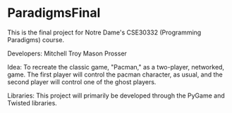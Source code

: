 # ParadigmsFinal

This is the final project for Notre Dame's CSE30332 (Programming Paradigms) course.

Developers:
  Mitchell Troy
  Mason Prosser
  
Idea:
  To recreate the classic game, "Pacman," as a two-player, networked, game. The first player will control the pacman character, as usual, and the second player will control one of the ghost players.

Libraries:
  This project will primarily be developed through the PyGame and Twisted libraries.
  
